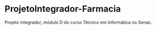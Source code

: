 # ProjetoIntegrador-Farmacia
Projeto integrador, módulo D do curso Técnico em Informática no Senac.
